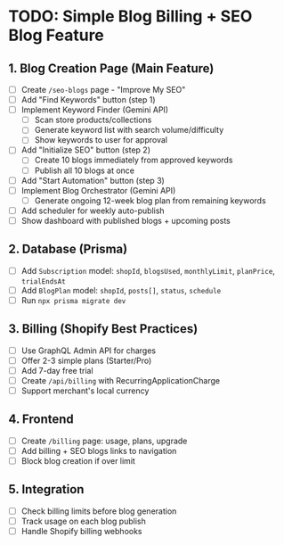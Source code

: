 # TODO: Simple Blog Billing + SEO Blog Feature

## 1. Blog Creation Page (Main Feature)
- [ ] Create `/seo-blogs` page - "Improve My SEO" 
- [ ] Add "Find Keywords" button (step 1)
- [ ] Implement Keyword Finder (Gemini API)
  - [ ] Scan store products/collections
  - [ ] Generate keyword list with search volume/difficulty
  - [ ] Show keywords to user for approval
- [ ] Add "Initialize SEO" button (step 2) 
  - [ ] Create 10 blogs immediately from approved keywords
  - [ ] Publish all 10 blogs at once
- [ ] Add "Start Automation" button (step 3)
- [ ] Implement Blog Orchestrator (Gemini API)
  - [ ] Generate ongoing 12-week blog plan from remaining keywords
- [ ] Add scheduler for weekly auto-publish
- [ ] Show dashboard with published blogs + upcoming posts

## 2. Database (Prisma) 
- [ ] Add `Subscription` model: `shopId`, `blogsUsed`, `monthlyLimit`, `planPrice`, `trialEndsAt`
- [ ] Add `BlogPlan` model: `shopId`, `posts[]`, `status`, `schedule`
- [ ] Run `npx prisma migrate dev`

## 3. Billing (Shopify Best Practices)
- [ ] Use GraphQL Admin API for charges
- [ ] Offer 2-3 simple plans (Starter/Pro)
- [ ] Add 7-day free trial
- [ ] Create `/api/billing` with RecurringApplicationCharge
- [ ] Support merchant's local currency

## 4. Frontend
- [ ] Create `/billing` page: usage, plans, upgrade
- [ ] Add billing + SEO blogs links to navigation
- [ ] Block blog creation if over limit

## 5. Integration
- [ ] Check billing limits before blog generation
- [ ] Track usage on each blog publish
- [ ] Handle Shopify billing webhooks